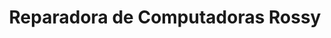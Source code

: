 ---
title: "Reparadora de Computadoras Rossy"
url: /municipio-el-alto/reparadora-de-computadoras-rossy/
shop: Computer
---